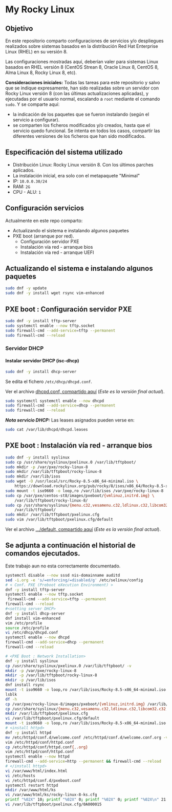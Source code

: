# My Rocky Linux

## Objetivo

En este repositorio comparto configuraciones de servicios y/o despliegues realizados sobre sistemas basados en la distribución Red Hat Enterprise Linux (RHEL) en su versión 8.

Las configuraciones mostradas aquí, deberían valer para sistemas Linux basados en RHEL versión 8 (CentOS Strean 8, Oracle Linux 8, CentOS 8, Alma Linux 8, Rocky Linux 8, etc).

**Consideraciones iniciales:** Todas las tareas para este repositorio y salvo que se indique expresamente, han sido realizadas sobre un servidor con Rocky Linux versión 8 (con las últimas actualizaciones aplicadas), y ejecutadas por el usuario normal, escalando a `root` mediante el comando `sudo`. Y se comparte aquí:

- la indicación de los paquetes que se fueron instalando (según el servicio a configurar). 
- se comparten los ficheros modificados y/o creados, hasta que el servicio quedo funcional. Se intenta en todos los casos, compartir las diferentes versiones de los ficheros que han sido modificados.

## Especificación del sistema utilizado

- Distribución Linux: Rocky Linux versión 8. Con los últimos parches aplicados.
- La instalación inicial, era solo con el metapaquete "Minimal"
- IP: `10.0.0.30/24`
- RAM: `2G`
- CPU - ALU: `1`

## Configuración servicios

Actualmente en este repo comparto:

- Actualizando el sistema e instalando algunos paquetes
- PXE boot (arranque por red). 
  - Configuración servidor PXE
  - Instalación vía red - arranque bios 
  - Instalación vía red - arranque UEFI

## Actualizando el sistema e instalando algunos paquetes

```bash
sudo dnf -y update
sudo dnf -y install wget rsync vim-enhanced
```

## PXE boot : Configuración servidor PXE

```bash
sudo dnf -y install tftp-server 
sudo systemctl enable --now tftp.socket 
sudo firewall-cmd --add-service=tftp --permanent 
sudo firewall-cmd --reload
```

### Servidor DHCP

#### Instalar servidor DHCP (isc-dhcp)

```bash
sudo dnf -y install dhcp-server
```

Se edita el fichero `/etc/dhcp/dhcpd.conf`. 

Ver el archivo [dhcpd.conf, compartido aquí](./etc/dhcp/dhcpd.conf) (_Este es la versión final actual_).

```bash
sudo systemctl systemctl enable --now dhcpd
sudo firewall-cmd --add-service=dhcp --permanent
sudo firewall-cmd --reload
```

**_Nota servicio DHCP:_** Las leases asignados pueden verse en:

```bash
sudo cat /var/lib/dhcpd/dhcpd.leases
```

## PXE boot : Instalación vía red - arranque bios

```bash
sudo dnf -y install syslinux
sudo cp /usr/share/syslinux/pxelinux.0 /var/lib/tftpboot/
sudo mkdir -p /var/pxe/rocky-linux-8
sudo mkdir /var/lib/tftpboot/rocky-linux-8
sudo mkdir /var/lib/isos
sudo wget -O /usr/local/src/Rocky-8.5-x86_64-minimal.iso \
    https://download.rockylinux.org/pub/rocky/8/isos/x86_64/Rocky-8.5-x86_64-minimal.iso
sudo mount -t iso9660 -o loop,ro /var/lib/isos /var/pxe/rocky-linux-8
sudo cp /var/pxe/centos-st8/images/pxeboot/{vmlinuz,initrd.img} \ 
    /var/lib/tftpboot/rocky-linux-8/
sudo cp /usr/share/syslinux/{menu.c32,vesamenu.c32,ldlinux.c32,libcom32.c32,libutil.c32} \ 
    /var/lib/tftpboot/
sudo mkdir /var/lib/tftpboot/pxelinux.cfg
sudo vim /var/lib/tftpboot/pxelinux.cfg/default
```

Ver el archivo [.../default, compartido aquí](./var/lib/tftpboot/pxelinux.cfg/default) (_Este es la versión final actual_).

## Se adjunta a continuación el historial de comandos ejecutados.

Este trabajo aun no esta correctamente documentado.

```bash
systemctl disable --now sssd nis-domainname auditd
sed -i.org -e 's/=enforcing/=disabled/g' /etc/selinux/config 
# < Conf. PXE (Preboot eXecution Environment) >
dnf -y install tftp-server 
systemctl enable --now tftp.socket 
 firewall-cmd --add-service=tftp --permanent 
firewall-cmd --reload
#<setting server DHCP>
dnf -y install dhcp-server 
dnf install vim-enhanced
vim /etc/profile
source /etc/profile
vi /etc/dhcp/dhcpd.conf 
systemctl enable --now dhcpd
firewall-cmd --add-service=dhcp --permanent 
firewall-cmd --reload 

# <PXE Boot : Network Installation>
dnf -y install syslinux
cp /usr/share/syslinux/pxelinux.0 /var/lib/tftpboot/ -v
mkdir -p /var/pxe/rocky-linux-8
mkdir -p /var/lib/tftpboot/rocky-linux-8
mkdir -p /var/lib/isos
dnf install rsync
mount -t iso9660 -o loop,ro /var/lib/isos/Rocky-8.5-x86_64-minimal.iso /var/pxe/rocky-linux-8
lsblk 
df -h
cp /var/pxe/rocky-linux-8/images/pxeboot/{vmlinuz,initrd.img} /var/lib/tftpboot/rocky-linux-8/
cp /usr/share/syslinux/{menu.c32,vesamenu.c32,ldlinux.c32,libcom32.c32,libutil.c32} /var/lib/tftpboot/ -v
mkdir /var/lib/tftpboot/pxelinux.cfg
vi /var/lib/tftpboot/pxelinux.cfg/default 
mount -t iso9660 -o loop,ro /var/lib/isos/Rocky-8.5-x86_64-minimal.iso /var/pxe/rocky-linux-8
# <install httpd>
dnf -y install httpd
mv /etc/httpd/conf.d/welcome.conf /etc/httpd/conf.d/welcome.conf.org -v
vim /etc/httpd/conf/httpd.conf 
cp /etc/httpd/conf/httpd.conf{,.org}
vim /etc/httpd/conf/httpd.conf
systemctl enable --now httpd
firewall-cmd --add-service=http --permanent && firewall-cmd --reload 
# </install httpd>
vi /var/www/html/index.html 
vi /etc/hosts
vi /etc/httpd/conf.d/pxeboot.conf
systemctl restart httpd
mkdir /var/www/html/ks
vi /var/www/html/ks/rocky-linux-8-ks.cfg 
printf "%02X" 10; printf "%02X" 0; printf "%02X" 0; printf "%02X\n" 21
vi /var/lib/tftpboot/pxelinux.cfg/0A000015
```
